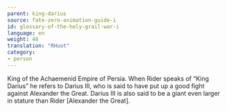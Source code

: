 ```yaml
---
parent: king-darius
source: fate-zero-animation-guide-i
id: glossary-of-the-holy-grail-war-i
language: en
weight: 48
translation: "RHuot"
category:
- person
---
```


King of the Achaemenid Empire of Persia. When Rider speaks of “King Darius” he refers to Darius III, who is said to have put up a good fight against Alexander the Great. Darius III is also said to be a giant even larger in stature than Rider [Alexander the Great].
